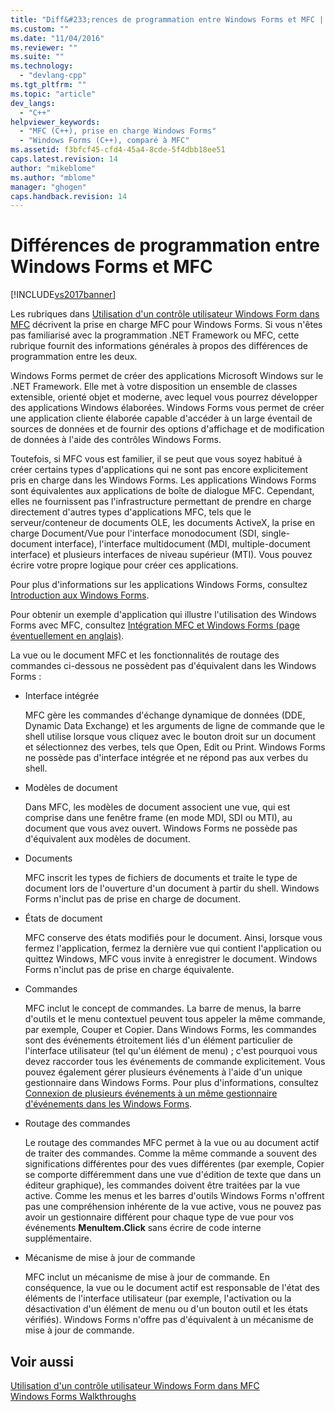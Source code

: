 ```yaml
---
title: "Diff&#233;rences de programmation entre Windows Forms et MFC | Microsoft Docs"
ms.custom: ""
ms.date: "11/04/2016"
ms.reviewer: ""
ms.suite: ""
ms.technology: 
  - "devlang-cpp"
ms.tgt_pltfrm: ""
ms.topic: "article"
dev_langs: 
  - "C++"
helpviewer_keywords: 
  - "MFC (C++), prise en charge Windows Forms"
  - "Windows Forms (C++), comparé à MFC"
ms.assetid: f3bfcf45-cfd4-45a4-8cde-5f4dbb18ee51
caps.latest.revision: 14
author: "mikeblome"
ms.author: "mblome"
manager: "ghogen"
caps.handback.revision: 14
---
```

# Diff&#233;rences de programmation entre Windows Forms et MFC
[!INCLUDE[vs2017banner](../assembler/inline/includes/vs2017banner.md)]

Les rubriques dans [Utilisation d'un contrôle utilisateur Windows Form dans MFC](../dotnet/using-a-windows-form-user-control-in-mfc.md) décrivent la prise en charge MFC pour Windows Forms.  Si vous n'êtes pas familiarisé avec la programmation .NET Framework ou MFC, cette rubrique fournit des informations générales à propos des différences de programmation entre les deux.  
  
 Windows Forms permet de créer des applications Microsoft Windows sur le .NET Framework.  Elle met à votre disposition un ensemble de classes extensible, orienté objet et moderne, avec lequel vous pourrez développer des applications Windows élaborées.  Windows Forms vous permet de créer une application cliente élaborée capable d'accéder à un large éventail de sources de données et de fournir des options d'affichage et de modification de données à l'aide des contrôles Windows Forms.  
  
 Toutefois, si MFC vous est familier, il se peut que vous soyez habitué à créer certains types d'applications qui ne sont pas encore explicitement pris en charge dans les Windows Forms.  Les applications Windows Forms sont équivalentes aux applications de boîte de dialogue MFC.  Cependant, elles ne fournissent pas l'infrastructure permettant de prendre en charge directement d'autres types d'applications MFC, tels que le serveur\/conteneur de documents OLE, les documents ActiveX, la prise en charge Document\/Vue pour l'interface monodocument \(SDI, single\-document interface\), l'interface multidocument \(MDI, multiple\-document interface\) et plusieurs interfaces de niveau supérieur \(MTI\).  Vous pouvez écrire votre propre logique pour créer ces applications.  
  
 Pour plus d'informations sur les applications Windows Forms, consultez [Introduction aux Windows Forms](../Topic/Windows%20Forms%20Overview.md).  
  
 Pour obtenir un exemple d'application qui illustre l'utilisation des Windows Forms avec MFC, consultez [Intégration MFC et Windows Forms \(page éventuellement en anglais\)](http://www.microsoft.com/downloads/details.aspx?FamilyID=987021bc-e575-4fe3-baa9-15aa50b0f599&displaylang=en).  
  
 La vue ou le document MFC et les fonctionnalités de routage des commandes ci\-dessous ne possèdent pas d'équivalent dans les Windows Forms :  
  
-   Interface intégrée  
  
     MFC gère les commandes d'échange dynamique de données \(DDE, Dynamic Data Exchange\) et les arguments de ligne de commande que le shell utilise lorsque vous cliquez avec le bouton droit sur un document et sélectionnez des verbes, tels que Open, Edit ou Print.  Windows Forms ne possède pas d'interface intégrée et ne répond pas aux verbes du shell.  
  
-   Modèles de document  
  
     Dans MFC, les modèles de document associent une vue, qui est comprise dans une fenêtre frame \(en mode MDI, SDI ou MTI\), au document que vous avez ouvert.  Windows Forms ne possède pas d'équivalent aux modèles de document.  
  
-   Documents  
  
     MFC inscrit les types de fichiers de documents et traite le type de document lors de l'ouverture d'un document à partir du shell.  Windows Forms n'inclut pas de prise en charge de document.  
  
-   États de document  
  
     MFC conserve des états modifiés pour le document.  Ainsi, lorsque vous fermez l'application, fermez la dernière vue qui contient l'application ou quittez Windows, MFC vous invite à enregistrer le document.  Windows Forms n'inclut pas de prise en charge équivalente.  
  
-   Commandes  
  
     MFC inclut le concept de commandes.  La barre de menus, la barre d'outils et le menu contextuel peuvent tous appeler la même commande, par exemple, Couper et Copier.  Dans Windows Forms, les commandes sont des événements étroitement liés d'un élément particulier de l'interface utilisateur \(tel qu'un élément de menu\) ; c'est pourquoi vous devez raccorder tous les événements de commande explicitement.  Vous pouvez également gérer plusieurs événements à l'aide d'un unique gestionnaire dans Windows Forms.  Pour plus d'informations, consultez [Connexion de plusieurs événements à un même gestionnaire d'événements dans les Windows Forms](../Topic/How%20to:%20Connect%20Multiple%20Events%20to%20a%20Single%20Event%20Handler%20in%20Windows%20Forms.md).  
  
-   Routage des commandes  
  
     Le routage des commandes MFC permet à la vue ou au document actif de traiter des commandes.  Comme la même commande a souvent des significations différentes pour des vues différentes \(par exemple, Copier se comporte différemment dans une vue d'édition de texte que dans un éditeur graphique\), les commandes doivent être traitées par la vue active.  Comme les menus et les barres d'outils Windows Forms n'offrent pas une compréhension inhérente de la vue active, vous ne pouvez pas avoir un gestionnaire différent pour chaque type de vue pour vos événements **MenuItem.Click** sans écrire de code interne supplémentaire.  
  
-   Mécanisme de mise à jour de commande  
  
     MFC inclut un mécanisme de mise à jour de commande.  En conséquence, la vue ou le document actif est responsable de l'état des éléments de l'interface utilisateur \(par exemple, l'activation ou la désactivation d'un élément de menu ou d'un bouton outil et les états vérifiés\).  Windows Forms n'offre pas d'équivalent à un mécanisme de mise à jour de commande.  
  
## Voir aussi  
 [Utilisation d'un contrôle utilisateur Windows Form dans MFC](../dotnet/using-a-windows-form-user-control-in-mfc.md)   
 [Windows Forms Walkthroughs](http://msdn.microsoft.com/fr-fr/fd44d13d-4733-416f-aefc-32592e59e5d9)